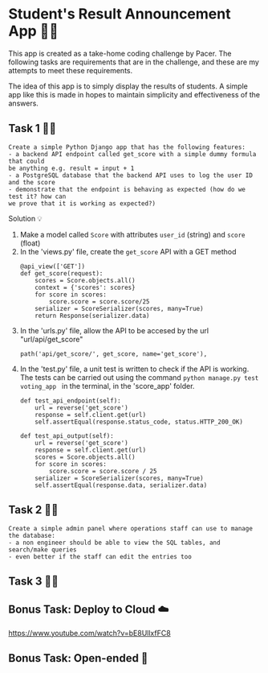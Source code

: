 # Student's Result Announcement App 👨‍🏫 
This app is created as a take-home coding challenge by Pacer. The following tasks are requirements that are in the challenge, and these are my attempts to meet these requirements. 

The idea of this app is to simply display the results of students. A simple app like this is made in hopes to maintain simplicity and effectiveness of the answers.


## Task 1  👨‍💻 
```
Create a simple Python Django app that has the following features:
- a backend API endpoint called get_score with a simple dummy formula that could
be anything e.g. result = input + 1
- a PostgreSQL database that the backend API uses to log the user ID and the score
- demonstrate that the endpoint is behaving as expected (how do we test it? how can
we prove that it is working as expected?)
```
Solution 💡
1. Make a model called `Score` with attributes `user_id` (string) and `score` (float)
2. In the 'views.py' file, create the `get_score` API with a GET method
    ```
    @api_view(['GET'])
    def get_score(request):
        scores = Score.objects.all()
        context = {'scores': scores}
        for score in scores: 
            score.score = score.score/25
        serializer = ScoreSerializer(scores, many=True)
        return Response(serializer.data)
    ``` 
3. In the 'urls.py' file, allow the API to be accesed by the url "url/api/get_score" 
    ```
    path('api/get_score/', get_score, name='get_score'),
    ```
4. In the 'test.py' file, a unit test is written to check if the API is working. The tests can be carried out using the command    `python manage.py test voting_app ` in the terminal, in the 'score_app' folder. 
    ``` 
    def test_api_endpoint(self):
        url = reverse('get_score')
        response = self.client.get(url)
        self.assertEqual(response.status_code, status.HTTP_200_OK)
        
    def test_api_output(self):
        url = reverse('get_score')
        response = self.client.get(url)
        scores = Score.objects.all()
        for score in scores:
            score.score = score.score / 25
        serializer = ScoreSerializer(scores, many=True)
        self.assertEqual(response.data, serializer.data)
    ```


## Task 2  👨‍💻 
```
Create a simple admin panel where operations staff can use to manage the database:
- a non engineer should be able to view the SQL tables, and search/make queries
- even better if the staff can edit the entries too
```


## Task 3  👨‍💻 



## Bonus Task: Deploy to Cloud ☁️
https://www.youtube.com/watch?v=bE8UllxfFC8



## Bonus Task: Open-ended 🌈
